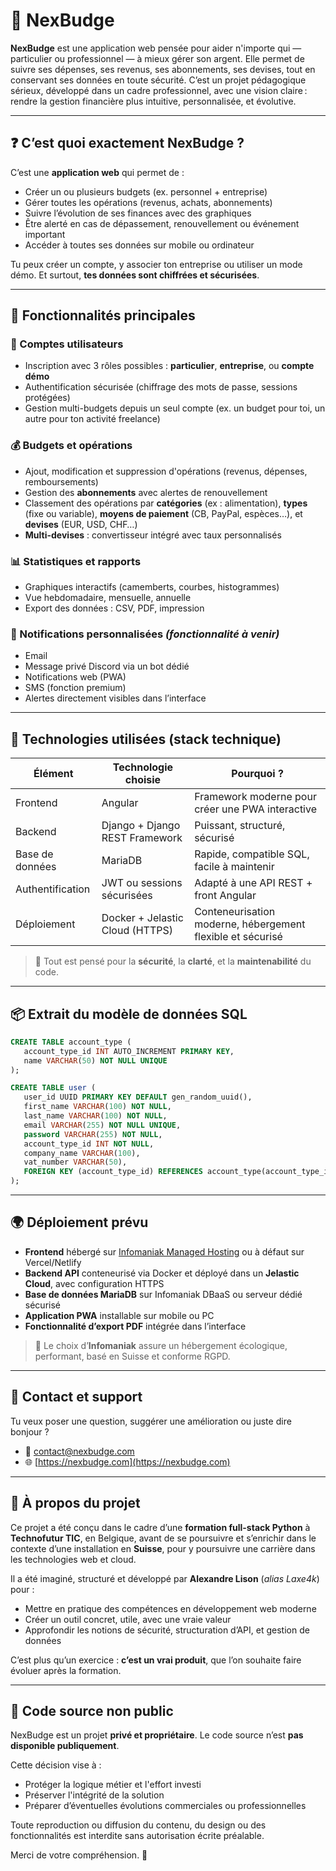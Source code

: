 # 💸 NexBudge

**NexBudge** est une application web pensée pour aider n'importe qui — particulier ou professionnel — à mieux gérer son argent. Elle permet de suivre ses dépenses, ses revenus, ses abonnements, ses devises, tout en conservant ses données en toute sécurité. C’est un projet pédagogique sérieux, développé dans un cadre professionnel, avec une vision claire : rendre la gestion financière plus intuitive, personnalisée, et évolutive.

---

## ❓ C’est quoi exactement NexBudge ?

C’est une **application web** qui permet de :

* Créer un ou plusieurs budgets (ex. personnel + entreprise)
* Gérer toutes les opérations (revenus, achats, abonnements)
* Suivre l’évolution de ses finances avec des graphiques
* Être alerté en cas de dépassement, renouvellement ou événement important
* Accéder à toutes ses données sur mobile ou ordinateur

Tu peux créer un compte, y associer ton entreprise ou utiliser un mode démo. Et surtout, **tes données sont chiffrées et sécurisées**.

---

## 🚀 Fonctionnalités principales

### 🔐 Comptes utilisateurs

* Inscription avec 3 rôles possibles : **particulier**, **entreprise**, ou **compte démo**
* Authentification sécurisée (chiffrage des mots de passe, sessions protégées)
* Gestion multi-budgets depuis un seul compte (ex. un budget pour toi, un autre pour ton activité freelance)

### 💰 Budgets et opérations

* Ajout, modification et suppression d'opérations (revenus, dépenses, remboursements)
* Gestion des **abonnements** avec alertes de renouvellement
* Classement des opérations par **catégories** (ex : alimentation), **types** (fixe ou variable), **moyens de paiement** (CB, PayPal, espèces…), et **devises** (EUR, USD, CHF…)
* **Multi-devises** : convertisseur intégré avec taux personnalisés

### 📊 Statistiques et rapports

* Graphiques interactifs (camemberts, courbes, histogrammes)
* Vue hebdomadaire, mensuelle, annuelle
* Export des données : CSV, PDF, impression

### 🔔 Notifications personnalisées *(fonctionnalité à venir)*

* Email
* Message privé Discord via un bot dédié
* Notifications web (PWA)
* SMS (fonction premium)
* Alertes directement visibles dans l’interface

---

## 🧱 Technologies utilisées (stack technique)

| Élément          | Technologie choisie             | Pourquoi ?                                                 |
| ---------------- | ------------------------------- | ---------------------------------------------------------- |
| Frontend         | Angular                         | Framework moderne pour créer une PWA interactive           |
| Backend          | Django + Django REST Framework  | Puissant, structuré, sécurisé                              |
| Base de données  | MariaDB                         | Rapide, compatible SQL, facile à maintenir                 |
| Authentification | JWT ou sessions sécurisées      | Adapté à une API REST + front Angular                      |
| Déploiement      | Docker + Jelastic Cloud (HTTPS) | Conteneurisation moderne, hébergement flexible et sécurisé |

> 🔐 Tout est pensé pour la **sécurité**, la **clarté**, et la **maintenabilité** du code.

---

## 📦 Extrait du modèle de données SQL

```sql
CREATE TABLE account_type (
   account_type_id INT AUTO_INCREMENT PRIMARY KEY,
   name VARCHAR(50) NOT NULL UNIQUE
);

CREATE TABLE user (
   user_id UUID PRIMARY KEY DEFAULT gen_random_uuid(),
   first_name VARCHAR(100) NOT NULL,
   last_name VARCHAR(100) NOT NULL,
   email VARCHAR(255) NOT NULL UNIQUE,
   password VARCHAR(255) NOT NULL,
   account_type_id INT NOT NULL,
   company_name VARCHAR(100),
   vat_number VARCHAR(50),
   FOREIGN KEY (account_type_id) REFERENCES account_type(account_type_id)
);
```

---

## 🌍 Déploiement prévu

* **Frontend** hébergé sur [Infomaniak Managed Hosting](https://www.infomaniak.com/fr/hebergement-web) ou à défaut sur Vercel/Netlify
* **Backend API** conteneurisé via Docker et déployé dans un **Jelastic Cloud**, avec configuration HTTPS
* **Base de données MariaDB** sur Infomaniak DBaaS ou serveur dédié sécurisé
* **Application PWA** installable sur mobile ou PC
* **Fonctionnalité d’export PDF** intégrée dans l’interface

> 🎯 Le choix d’**Infomaniak** assure un hébergement écologique, performant, basé en Suisse et conforme RGPD.

---

## 📩 Contact et support

Tu veux poser une question, suggérer une amélioration ou juste dire bonjour ?

* 📧 [contact@nexbudge.com](mailto:contact@nexbudge.com)
* 🌐 [https://nexbudge.com](https://nexbudge.com)

---

## 🧠 À propos du projet

Ce projet a été conçu dans le cadre d’une **formation full-stack Python** à **Technofutur TIC**, en Belgique, avant de se poursuivre et s’enrichir dans le contexte d’une installation en **Suisse**, pour y poursuivre une carrière dans les technologies web et cloud.

Il a été imaginé, structuré et développé par **Alexandre Lison** (*alias Laxe4k*) pour :

* Mettre en pratique des compétences en développement web moderne
* Créer un outil concret, utile, avec une vraie valeur
* Approfondir les notions de sécurité, structuration d’API, et gestion de données

C’est plus qu’un exercice : **c’est un vrai produit**, que l’on souhaite faire évoluer après la formation.

---

## 🚫 Code source non public

NexBudge est un projet **privé et propriétaire**. Le code source n’est **pas disponible publiquement**.

Cette décision vise à :

* Protéger la logique métier et l'effort investi
* Préserver l'intégrité de la solution
* Préparer d’éventuelles évolutions commerciales ou professionnelles

Toute reproduction ou diffusion du contenu, du design ou des fonctionnalités est interdite sans autorisation écrite préalable.

Merci de votre compréhension. 🙏
